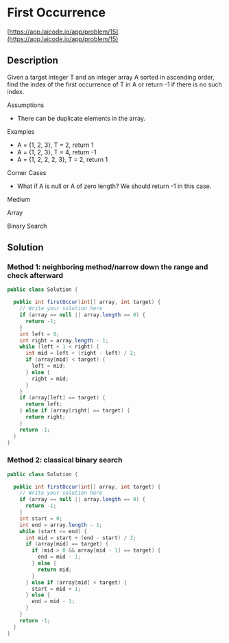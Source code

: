 <!----- Conversion time: 0.509 seconds.


Using this Markdown file:

1. Cut and paste this output into your source file.
2. See the notes and action items below regarding this conversion run.
3. Check the rendered output (headings, lists, code blocks, tables) for proper
   formatting and use a linkchecker before you publish this page.

Conversion notes:

* GD2md-html version 1.0β13
* Tue Jan 15 2019 04:33:59 GMT-0800 (PST)
* Source doc: https://docs.google.com/open?id=1vJbgFLU-40mlHwtpMVaRj4svT1shWxSdhF_ejSB1qLc
----->

# First Occurrence

[https://app.laicode.io/app/problem/15](https://app.laicode.io/app/problem/15)

## Description

Given a target integer T and an integer array A sorted in ascending order, find the index of the first occurrence of T in A or return -1 if there is no such index.

Assumptions

- There can be duplicate elements in the array.

Examples

- A = {1, 2, 3}, T = 2, return 1
- A = {1, 2, 3}, T = 4, return -1
- A = {1, 2, 2, 2, 3}, T = 2, return 1

Corner Cases

- What if A is null or A of zero length? We should return -1 in this case.

Medium

Array

Binary Search

## Solution

### Method 1: neighboring method/narrow down the range and check afterward

```java
public class Solution {

  public int firstOccur(int[] array, int target) {
    // Write your solution here
    if (array == null || array.length == 0) {
      return -1;
    }
    int left = 0;
    int right = array.length - 1;
    while (left + 1 < right) {
      int mid = left + (right - left) / 2;
      if (array[mid] < target) {
        left = mid;
      } else {
        right = mid;
      }
    }
    if (array[left] == target) {
      return left;
    } else if (array[right] == target) {
      return right;
    }
    return -1;
  }
}
```

### Method 2: classical binary search

```java
public class Solution {

  public int firstOccur(int[] array, int target) {
    // Write your solution here
    if (array == null || array.length == 0) {
      return -1;
    }
    int start = 0;
    int end = array.length - 1;
    while (start <= end) {
      int mid = start + (end - start) / 2;
      if (array[mid] == target) {
        if (mid > 0 && array[mid - 1] == target) {
          end = mid - 1;
        } else {
          return mid;
        }
      } else if (array[mid] < target) {
        start = mid + 1;
      } else {
        end = mid - 1;
      }
    }
    return -1;
  }
}
```

<!-- GD2md-html version 1.0β13 -->
